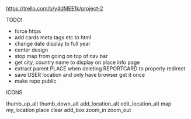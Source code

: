 https://trello.com/b/y4dMEE1k/project-2

TODO!

- force https
- add cards meta tags etc to html
- change date display to full year
- center design
- stop map from going on top of nav bar
- get city, country name to display on place info page
- extract parent PLACE when deleting REPORTCARD to properly redirect
- save USER location and only have browser get it once
- make repo public

ICONS

<!-- ! use these for user ratings -->

<span class="material-icons"> thumb_up_alt </span>
<span class="material-icons"> thumb_down_alt </span>
<span class="material-icons"> add_location_alt </span>
<span class="material-icons"> edit_location_alt </span>
<span class="material-icons"> map </span>
<span class="material-icons"> my_location </span>
<span class="material-icons"> place </span>
<span class="material-icons"> clear </span>
<span class="material-icons"> add_box </span>
<span class="material-icons"> zoom_in </span>
<span class="material-icons"> zoom_out </span>
